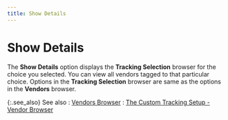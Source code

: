 ```yaml
---
title: Show Details
---
```


# Show Details


The **Show Details** option displays  the **Tracking Selection** browser  for the choice you selected. You can view all vendors tagged to that particular  choice. Options in the **Tracking Selection**  browser are same as the options in the **Vendors** browser.


{:.see_also}
See also
: [Vendors  Browser]({{site.mv_chm}}/vendors-browser/the_vendor_browser.html)
: [The  Custom Tracking Setup - Vendor Browser]({{site.ct_baseurl}}/vendor-tracking/the_custom_tracking_setup_vendor_browser.html)
